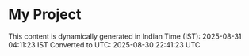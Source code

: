 # My Project

This content is dynamically generated in Indian Time (IST): 2025-08-31 04:11:23 IST
Converted to UTC: 2025-08-30 22:41:23 UTC
